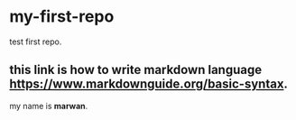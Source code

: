 # my-first-repo
test first repo.  
## this link is how to write **markdown** language **https://www.markdownguide.org/basic-syntax**.  

my name is **marwan**.  

